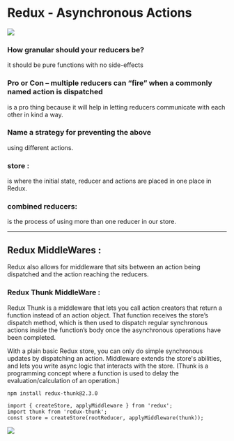 # Redux - Asynchronous Actions

![](https://miro.medium.com/max/600/1*i1yreXvK0kGrS9_uy5qKHQ.jpeg)

### How granular should your reducers be?

it should be pure functions with no side-effects

### Pro or Con – multiple reducers can “fire” when a commonly named action is dispatched

is a pro thing because it will help in letting reducers communicate with each other in kind a way.

### Name a strategy for preventing the above

using different actions.

### store :

is where the initial state, reducer and actions are placed in one place in Redux.

### combined reducers:

is the process of using more than one reducer in our store.

---

## Redux MiddleWares :

Redux also allows for middleware that sits between an action being dispatched and the action reaching the reducers.

### Redux Thunk MiddleWare :

Redux Thunk is a middleware that lets you call action creators that return a function instead of an action object. That function receives the store’s dispatch method, which is then used to dispatch regular synchronous actions inside the function’s body once the asynchronous operations have been completed.

With a plain basic Redux store, you can only do simple synchronous updates by dispatching an action. Middleware extends the store's abilities, and lets you write async logic that interacts with the store. (Thunk is a programming concept where a function is used to delay the evaluation/calculation of an operation.)

`npm install redux-thunk@2.3.0`

```
import { createStore, applyMiddleware } from 'redux';
import thunk from 'redux-thunk';
const store = createStore(rootReducer, applyMiddleware(thunk));
```

![](https://redux.js.org/assets/images/ReduxAsyncDataFlowDiagram-d97ff38a0f4da0f327163170ccc13e80.gif)
